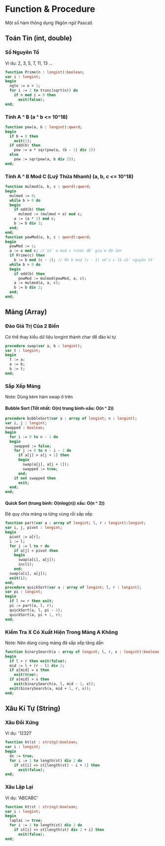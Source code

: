 # Function & Procedure
Một số hàm thông dụng (Ngôn ngữ Pascal)

## Toán Tin (int, double)
### Số Nguyên Tố
Ví dụ: 2, 3, 5, 7, 11, 13 ... 
```pas
function Prime(n : longint):boolean;
var i : longint;
begin
  ngto := n > 1;
  for i := 2 to trunc(sqrt(n)) do
    if n mod i = 0 then
      exit(false);
end;
```
### Tính A ^ B (a ^ b <= 10^18)
```pas
function pow(a, b : longint):qword;
begin
  if b = 0 then
    exit(1);
  if odd(b) then
    pow := a * sqr(pow(a, (b - 1) div 2))
  else
    pow := sqr(pow(a, b div 2));
end;
```
### Tính A ^ B Mod C (Luỹ Thừa Nhanh) (a, b, c <= 10^18)
```pas
function mulmod(a, b, c : qword):qword;
begin
  mulmod := 0;
  while b > 0 do
  begin
    if odd(b) then
      mulmod := (mulmod + a) mod c;
    a := (a * 2) mod c;
    b := b div 2;
  end;
end;
function powMod(a, b, c : qword):qword;
begin
  powMod := 1;
  a := a mod c; // Số a mod c trước để giảm độ lớn
  if Prime(c) then
    b := b mod (c - 1); // Mũ b mod (c - 1) nếu c là số nguyên tố
  while b > 0 do
  begin
    if odd(b) then
      powMod := mulmod(powMod, a, c);
    a := mulmod(a, a, c);
    b := b div 2;
  end;
end;
```
## Mảng (Array)
### Đảo Giá Trị Của 2 Biến
Có thể thay kiểu dữ liệu longint thành char để đảo kí tự
```pas
procedure swap(var a, b : longint);
var t : longint;
begin
  t := a;
  a := b;
  b := t;
end;
```
### Sắp Xếp Mảng
Note: Dùng kèm hàm swap ở trên
#### Bubble Sort (Tốt nhất: O(n) trung bình-xấu: O(n ^ 2))
```pas
procedure bubbleSort(var a : array of longint; n : longint);
var i, j : longint;
swapped : boolean;
begin
  for i := 0 to n - 1 do
  begin
    swapped := false;
    for j := 0 to n - i - 1 do
      if a[j] > a[j + 1] then
      begin
        swap(a[j], a[j + 1]);
        swapped := true;
      end;
    if not swapped then
      exit;
  end;
end;
```
#### Quick Sort (trung bình: O(nlog(n)) xấu: O(n ^ 2))
Đệ quy chia mảng ra từng vùng rồi sắp xếp
```pas
function part(var a : array of longint; l, r : longint):longint;
var i, j, pivot : longint;
begin
  pivot := a[r];
  i := l;
  for j := l to r do
    if a[j] < pivot then
    begin
      swap(a[i], a[j]);
      inc(i);
    end;
  swap(a[i], a[j]);
  exit(i);
end;
procedure quickSort(var a : array of longint; l, r : longint);
var pi : longint;
begin
  if l >= r then exit;
  pi := part(a, l, r);
  quickSort(a, l, pi - 1);
  quickSort(a, pi + 1, r);
end;
```
### Kiểm Tra X Có Xuất Hiện Trong Mảng A Không 
Note: Nên dùng cùng mảng đã sắp xếp tăng dần
```pas
function binarySearch(a : array of longint; l, r, x : longint):boolean;
begin
  if l > r then exit(false);
  mid := l + (r - l) div 2;
  if a[mid] = x then
    exit(true);
  if a[mid] > x then
    exit(binarySearch(a, l, mid - 1, x));
  exit(binarySearch(a, mid + 1, r, x));
end;
```
## Xâu Kí Tự (String)
### Xâu Đối Xứng
Ví dụ: '12321'
```pas
function kt(st : string):boolean;
var i : longint;
begin
  dx := true;
  for i := 1 to length(st) div 2 do
    if st[i] <> st[length(st) - i + 1] then
      exit(false);
end;
```
### Xâu Lặp Lại
Ví dụ: 'ABCABC'
```pas
function kt(st : string):boolean;
var i : longint;
begin
  laplai := true;
  for i := 1 to length(st) div 2 do
    if st[i] <> st[length(st) div 2 + i] then
      exit(false);
end;
```
